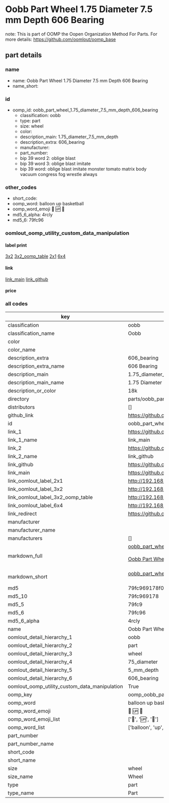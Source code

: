 # Oobb Part Wheel 1.75 Diameter 7.5 mm Depth 606 Bearing  

note: This is part of OOMP the Oopen Organization Method For Parts. For more details: https://github.com/oomlout/oomp_base

##  part details
  







### name
* name: Oobb Part Wheel 1.75 Diameter 7.5 mm Depth 606 Bearing
* name_short: 
### id
* oomp_id: oobb_part_wheel_1.75_diameter_7.5_mm_depth_606_bearing
  * classification: oobb
  * type: part
  * size: wheel
  * color: 
  * description_main: 1.75_diameter_7.5_mm_depth
  * description_extra: 606_bearing
  * manufacturer: 
  * part_number: 
  * bip 39 word 2: oblige blast
  * bip 39 word 3: oblige blast imitate
  * bip 39 word: oblige blast imitate monster tomato matrix body vacuum congress fog wrestle always

### other_codes
* short_code: 
* oomp_word: balloon up basketball
* oomp_word_emoji :balloon: :up: :basketball:
* md5_6_alpha: 4rcly
* md5_6: 79fc96






### oomlout_oomp_utility_custom_data_manipulation
#### label print
[3x2](http://192.168.1.245:1112/?label=oomp%204rcly)
[3x2_oomp_table](http://192.168.1.108:1112/?label=oomp%204rcly)
[2x1](http://192.168.1.242:1112/?label=oomp%204rcly)
[6x4](http://192.168.1.55:1112/?label=oomp%204rcly)    

#### link

[link_main](https://github.com/oomlout/oomlout_oomp_version_1_messy/tree/main/parts/oobb_part_wheel_1.75_diameter_7.5_mm_depth_606_bearing) [link_github](https://github.com/oomlout/oomlout_oomp_version_1_messy/tree/main/parts/oobb_part_wheel_1.75_diameter_7.5_mm_depth_606_bearing)                             

#### price







### all codes 
| key | value |  
| --- | --- |  
| classification | oobb |  
| classification_name | Oobb |  
| color |  |  
| color_name |  |  
| description_extra | 606_bearing |  
| description_extra_name | 606 Bearing |  
| description_main | 1.75_diameter_7.5_mm_depth |  
| description_main_name | 1.75 Diameter 7.5 mm Depth |  
| description_or_color | 18k |  
| directory | parts/oobb_part_wheel_1.75_diameter_7.5_mm_depth_606_bearing |  
| distributors | [] |  
| github_link | https://github.com/oomlout/oomlout_oomp_part_src/tree/main/parts/oobb_part_wheel_1.75_diameter_7.5_mm_depth_606_bearing |  
| id | oobb_part_wheel_1.75_diameter_7.5_mm_depth_606_bearing |  
| link_1 | https://github.com/oomlout/oomlout_oomp_version_1_messy/tree/main/parts/oobb_part_wheel_1.75_diameter_7.5_mm_depth_606_bearing |  
| link_1_name | link_main |  
| link_2 | https://github.com/oomlout/oomlout_oomp_version_1_messy/tree/main/parts/oobb_part_wheel_1.75_diameter_7.5_mm_depth_606_bearing |  
| link_2_name | link_github |  
| link_github | https://github.com/oomlout/oomlout_oomp_version_1_messy/tree/main/parts/oobb_part_wheel_1.75_diameter_7.5_mm_depth_606_bearing |  
| link_main | https://github.com/oomlout/oomlout_oomp_version_1_messy/tree/main/parts/oobb_part_wheel_1.75_diameter_7.5_mm_depth_606_bearing |  
| link_oomlout_label_2x1 | http://192.168.1.242:1112/?label=oomp%204rcly |  
| link_oomlout_label_3x2 | http://192.168.1.245:1112/?label=oomp%204rcly |  
| link_oomlout_label_3x2_oomp_table | http://192.168.1.108:1112/?label=oomp%204rcly |  
| link_oomlout_label_6x4 | http://192.168.1.55:1112/?label=oomp%204rcly |  
| link_redirect | https://github.com/oomlout/oomlout_oomp_version_1_messy/tree/main/parts/oobb_part_wheel_1.75_diameter_7.5_mm_depth_606_bearing |  
| manufacturer |  |  
| manufacturer_name |  |  
| manufacturers | [] |  
| markdown_full | [oobb_part_wheel_1.75_diameter_7.5_mm_depth_606_bearing](none)<br>[](none)<br>[Oobb Part Wheel 1.75 Diameter 7.5 Mm Depth 606 Bearing](none)<br><br> |  
| markdown_short | [oobb_part_wheel_1.75_diameter_7.5_mm_depth_606_bearing](none)<br><br> |  
| md5 | 79fc969178f0831e24f208f4e2c5dcc1 |  
| md5_10 | 79fc969178 |  
| md5_5 | 79fc9 |  
| md5_6 | 79fc96 |  
| md5_6_alpha | 4rcly |  
| name | Oobb Part Wheel 1.75 Diameter 7.5 mm Depth 606 Bearing |  
| oomlout_detail_hierarchy_1 | oobb |  
| oomlout_detail_hierarchy_2 | part |  
| oomlout_detail_hierarchy_3 | wheel |  
| oomlout_detail_hierarchy_4 | 75_diameter |  
| oomlout_detail_hierarchy_5 | 5_mm_depth |  
| oomlout_detail_hierarchy_6 | 606_bearing |  
| oomlout_oomp_utility_custom_data_manipulation | True |  
| oomp_key | oomp_oobb_part_wheel_1.75_diameter_7.5_mm_depth_606_bearing |  
| oomp_word | balloon up basketball |  
| oomp_word_emoji | :balloon: :up: :basketball: |  
| oomp_word_emoji_list | [':balloon:', ':up:', ':basketball:'] |  
| oomp_word_list | ['balloon', 'up', 'basketball'] |  
| part_number |  |  
| part_number_name |  |  
| short_code |  |  
| short_name |  |  
| size | wheel |  
| size_name | Wheel |  
| type | part |  
| type_name | Part |  
